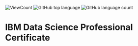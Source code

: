 ![ViewCount](https://views.whatilearened.today/views/github/Masithembe-Dyosi/IBM-Data-Science-Professional-Certification.svg?cache=remove)
![GitHub top language](https://img.shields.io/github/languages/top/Masithembe-Dyosi/IBM-Data-Science-Professional-Certification?style=flat)
![GitHub language count](https://img.shields.io/github/languages/count/Masithembe-Dyosi/IBM-Data-Science-Professional-Certification?style=flat)

# IBM Data Science Professional Certificate
